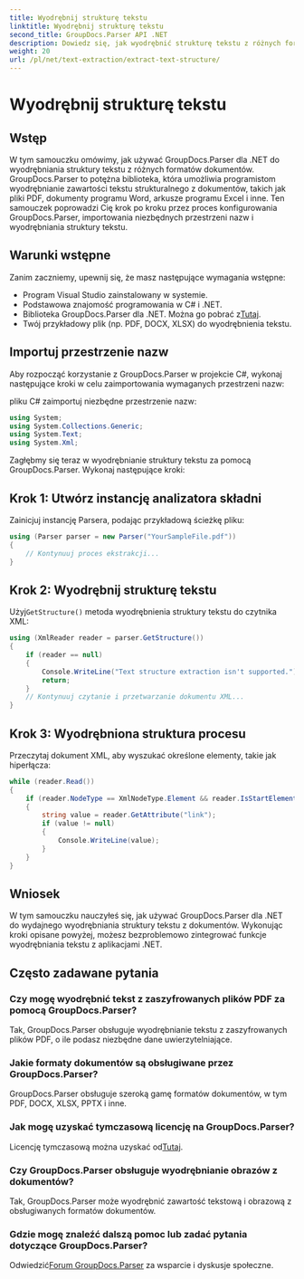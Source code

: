 ```yaml
---
title: Wyodrębnij strukturę tekstu
linktitle: Wyodrębnij strukturę tekstu
second_title: GroupDocs.Parser API .NET
description: Dowiedz się, jak wyodrębnić strukturę tekstu z różnych formatów dokumentów za pomocą GroupDocs.Parser dla .NET. Samouczek krok po kroku z przykładami kodu.
weight: 20
url: /pl/net/text-extraction/extract-text-structure/
---
```


# Wyodrębnij strukturę tekstu

## Wstęp
W tym samouczku omówimy, jak używać GroupDocs.Parser dla .NET do wyodrębniania struktury tekstu z różnych formatów dokumentów. GroupDocs.Parser to potężna biblioteka, która umożliwia programistom wyodrębnianie zawartości tekstu strukturalnego z dokumentów, takich jak pliki PDF, dokumenty programu Word, arkusze programu Excel i inne. Ten samouczek poprowadzi Cię krok po kroku przez proces konfigurowania GroupDocs.Parser, importowania niezbędnych przestrzeni nazw i wyodrębniania struktury tekstu.
## Warunki wstępne
Zanim zaczniemy, upewnij się, że masz następujące wymagania wstępne:
- Program Visual Studio zainstalowany w systemie.
- Podstawowa znajomość programowania w C# i .NET.
-  Biblioteka GroupDocs.Parser dla .NET. Można go pobrać z[Tutaj](https://releases.groupdocs.com/parser/net/).
- Twój przykładowy plik (np. PDF, DOCX, XLSX) do wyodrębnienia tekstu.
## Importuj przestrzenie nazw
Aby rozpocząć korzystanie z GroupDocs.Parser w projekcie C#, wykonaj następujące kroki w celu zaimportowania wymaganych przestrzeni nazw:

pliku C# zaimportuj niezbędne przestrzenie nazw:
```csharp
using System;
using System.Collections.Generic;
using System.Text;
using System.Xml;
```
Zagłębmy się teraz w wyodrębnianie struktury tekstu za pomocą GroupDocs.Parser. Wykonaj następujące kroki:
## Krok 1: Utwórz instancję analizatora składni
Zainicjuj instancję Parsera, podając przykładową ścieżkę pliku:
```csharp
using (Parser parser = new Parser("YourSampleFile.pdf"))
{
    // Kontynuuj proces ekstrakcji...
}
```
## Krok 2: Wyodrębnij strukturę tekstu
 Użyj`GetStructure()` metoda wyodrębnienia struktury tekstu do czytnika XML:
```csharp
using (XmlReader reader = parser.GetStructure())
{
    if (reader == null)
    {
        Console.WriteLine("Text structure extraction isn't supported.");
        return;
    }
    // Kontynuuj czytanie i przetwarzanie dokumentu XML...
}
```
## Krok 3: Wyodrębniona struktura procesu
Przeczytaj dokument XML, aby wyszukać określone elementy, takie jak hiperłącza:
```csharp
while (reader.Read())
{
    if (reader.NodeType == XmlNodeType.Element && reader.IsStartElement() && reader.Name.ToLowerInvariant() == "hyperlink")
    {
        string value = reader.GetAttribute("link");
        if (value != null)
        {
            Console.WriteLine(value);
        }
    }
}
```
## Wniosek
W tym samouczku nauczyłeś się, jak używać GroupDocs.Parser dla .NET do wydajnego wyodrębniania struktury tekstu z dokumentów. Wykonując kroki opisane powyżej, możesz bezproblemowo zintegrować funkcje wyodrębniania tekstu z aplikacjami .NET.

## Często zadawane pytania
### Czy mogę wyodrębnić tekst z zaszyfrowanych plików PDF za pomocą GroupDocs.Parser?
Tak, GroupDocs.Parser obsługuje wyodrębnianie tekstu z zaszyfrowanych plików PDF, o ile podasz niezbędne dane uwierzytelniające.
### Jakie formaty dokumentów są obsługiwane przez GroupDocs.Parser?
GroupDocs.Parser obsługuje szeroką gamę formatów dokumentów, w tym PDF, DOCX, XLSX, PPTX i inne.
### Jak mogę uzyskać tymczasową licencję na GroupDocs.Parser?
 Licencję tymczasową można uzyskać od[Tutaj](https://purchase.groupdocs.com/temporary-license/).
### Czy GroupDocs.Parser obsługuje wyodrębnianie obrazów z dokumentów?
Tak, GroupDocs.Parser może wyodrębnić zawartość tekstową i obrazową z obsługiwanych formatów dokumentów.
### Gdzie mogę znaleźć dalszą pomoc lub zadać pytania dotyczące GroupDocs.Parser?
 Odwiedzić[Forum GroupDocs.Parser](https://forum.groupdocs.com/c/parser/17) za wsparcie i dyskusje społeczne.